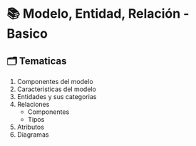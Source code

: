 # 📚 Modelo, Entidad, Relación - Basico

## 🗂 Tematicas

1. Componentes del modelo
2. Caracteristicas del modelo
3. Entidades y sus categorias
4. Relaciones
    * Componentes
    * Tipos
5. Atributos
6. Diagramas